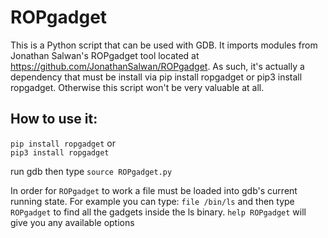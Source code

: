 # ROPgadget

This is a Python script that can be used with GDB. It imports modules from Jonathan Salwan's ROPgadget tool located at https://github.com/JonathanSalwan/ROPgadget. As such, it's actually a dependency that must be install via pip install ropgadget or pip3 install ropgadget. Otherwise this script won't be very valuable at all.

## How to use it:
```pip install ropgadget``` or  
```pip3 install ropgadget```  

run gdb then type ```source ROPgadget.py```

In order for ```ROPgadget``` to work a file must be loaded into gdb's current running state. For example you can type: ```file /bin/ls``` and then type ```ROPgadget``` to find all the gadgets inside the ls binary. ```help ROPgadget``` will give you any available options
